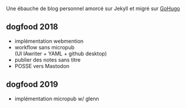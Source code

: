 

Une ébauche de blog personnel amorcé sur Jekyll et migré sur [GoHugo](https://gohugo.io)

## dogfood 2018 

- implémentation webmention 
- workflow sans micropub  
(UI IAwriter + YAML + github desktop)
- publier des notes sans titre
- POSSE vers Mastodon

## dogfood 2019

- implémentation micropub w/ glenn


